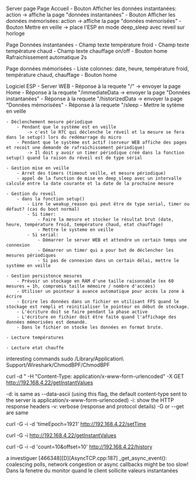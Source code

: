 Server page
Page Accueil
    - Bouton Afficher les données instantanées: action -> affiche la page "données instantanées"
    - Bouton Afficher les données mémorisées: action -> affiche la page "données mémorisées"
    - Bouton Mettre en veille -> place l'ESP en mode deep_sleep avec reveil sur horloge

Page Données instantanées
    - Champ texte température froid
    - Champ texte température chaud
    - Champ texte chauffage on/off
    - Bouton home
    Rafraichissement automatique 2s

Page données mémorisées
    - Liste colonnes: date, heure, température froid, température chaud, chauffage
    - Bouton home 


Logiciel ESP 
    - Server WEB
        - Réponse à la requete "/"
            -> envoyer la page Home
        - Réponse à la requete "/immediateData
            -> envoyer la page "Données instantanées"
        - Réponse à la requete "/historizedData
            -> envoyer la page "Données mémorisées"
        - Réponse à la requete "/sleep
            - Mettre le sytème en veille

    - Déclenchement mesure périodique
        - Pendant que le système est en veille
            -> c'est le RTC qui déclenche le réveil et la mesure se fera dans le setup() lors du redémarrage du micro
        - Pendant que le système est actif (serveur WEB affiche des pages et recoit une demande de rafraichissement périodique)
            -> Il doit y avoir un timer périodique créé dans la fonction setup() quand la raison du réveil est de type sérial

    - Gestion mise en veille
        - Arret des timers (timeout veille, et mesure périodique)
        - appel de la function de mise en deep_sleep avec un intervalle calculé entre la date courante et la date de la prochaine mesure

    - Gestion du reveil
        - dans la fonction setup()
            - Lire le weakup_reason qui peut être de type serial, timer ou défaut? (cas du boot normal)
            - Si timer:
                - Faire la mesure et stocker le résultat brut (date, heure, température froid, température chaud, etat chauffage)
                - Mettre le systeme en veille
            - Si serial:
                - Démarrer le server WEB et attendre un certain temps une connexion
                - Démarrer un timer qui a pour but de déclencher les mesures périodiques
                - Si pas de connexion dans un certain délai, mettre le système en veille

    - Gestion persistence mesures
        - Prévoir un stockage en RAM d'une taille raisonnable (ex 60 mesures = 1h, compromis taille mémoire / nombre d'accèes)
        - Utiliser un pointeur à avance automatique pour accès la zone à écrire
        - Ecrire les données dans un fichier en utilisant FFS quand le stockage est rempli et reinitialiser le pointeur en début de stockage.
        - L'écriture doit se faire pendant la phase active
        - L'écriture en fichier doit être faite quand l'affichage des données mémorisées est demandé.
        - Dans le fichier on stocke les données en format brute.

    - Lecture températures

    - Lecture etat chauffe

interesting commands
sudo /Library/Application\ Support/Wireshark/ChmodBPF/ChmodBPF

curl -d " -H "Content-Type: application/x-www-form-urlencoded"   -X GET http://192.168.4.22/getInstantValues

-d: is same as --data-ascii (using this flag, the default content-type sent to the server is application/x-www-form-urlencoded)
-i: show the HTTP response headers
-v: verbose (response and protocol details)
-G or --get are same

curl -G -i -d 'timeEpoch=1921' http://192.168.4.22/setTime

curl -G -i http://192.168.4.22/getInstantValues

curl -G -i -d 'count=10&offset=10'  http://192.168.4.22/history


a investiguer
[466348][D][AsyncTCP.cpp:187] _get_async_event(): coalescing polls, network congestion or async callbacks might be too slow!
Dans la fenetre du monitor quand le client sollicite valeurs instantanées
